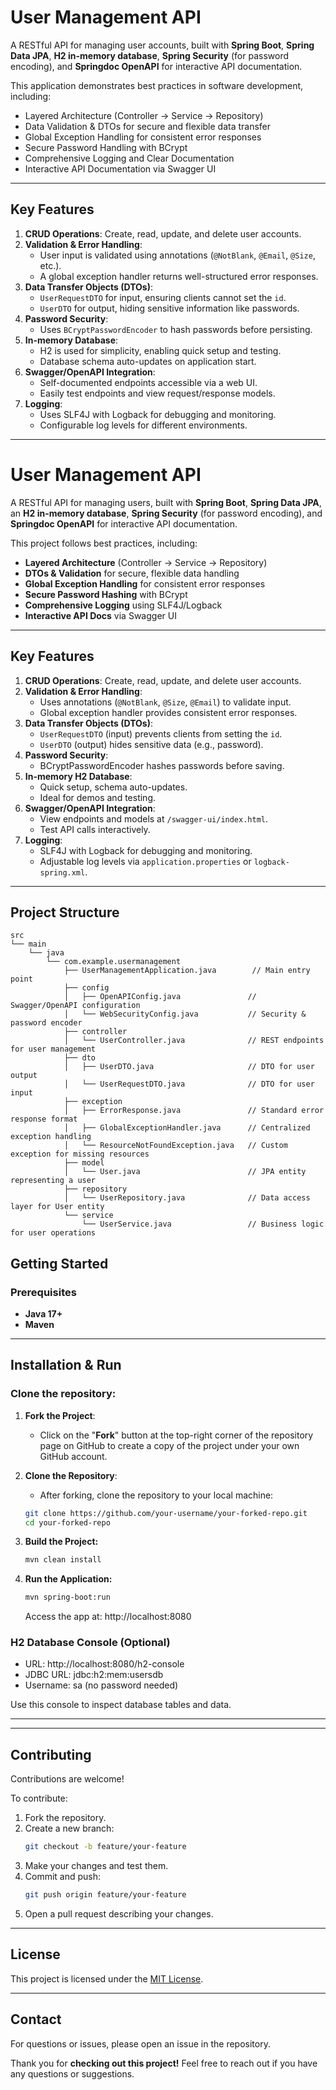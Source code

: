 # User Management API

A RESTful API for managing user accounts, built with **Spring Boot**, **Spring Data JPA**, **H2 in-memory database**, **Spring Security** (for password encoding), and **Springdoc OpenAPI** for interactive API documentation.

This application demonstrates best practices in software development, including:

- Layered Architecture (Controller → Service → Repository)
- Data Validation & DTOs for secure and flexible data transfer
- Global Exception Handling for consistent error responses
- Secure Password Handling with BCrypt
- Comprehensive Logging and Clear Documentation
- Interactive API Documentation via Swagger UI

---

## Key Features

1. **CRUD Operations**: Create, read, update, and delete user accounts.
2. **Validation & Error Handling**:
    - User input is validated using annotations (`@NotBlank`, `@Email`, `@Size`, etc.).
    - A global exception handler returns well-structured error responses.
3. **Data Transfer Objects (DTOs)**:
    - `UserRequestDTO` for input, ensuring clients cannot set the `id`.
    - `UserDTO` for output, hiding sensitive information like passwords.
4. **Password Security**:
    - Uses `BCryptPasswordEncoder` to hash passwords before persisting.
5. **In-memory Database**:
    - H2 is used for simplicity, enabling quick setup and testing.
    - Database schema auto-updates on application start.
6. **Swagger/OpenAPI Integration**:
    - Self-documented endpoints accessible via a web UI.
    - Easily test endpoints and view request/response models.
7. **Logging**:
    - Uses SLF4J with Logback for debugging and monitoring.
    - Configurable log levels for different environments.

---

# User Management API

A RESTful API for managing users, built with **Spring Boot**, **Spring Data JPA**, an **H2 in-memory database**, **Spring Security** (for password encoding), and **Springdoc OpenAPI** for interactive API documentation.

This project follows best practices, including:

- **Layered Architecture** (Controller → Service → Repository)
- **DTOs & Validation** for secure, flexible data handling
- **Global Exception Handling** for consistent error responses
- **Secure Password Hashing** with BCrypt
- **Comprehensive Logging** using SLF4J/Logback
- **Interactive API Docs** via Swagger UI

---

## Key Features

1. **CRUD Operations**: Create, read, update, and delete user accounts.
2. **Validation & Error Handling**:
    - Uses annotations (`@NotBlank`, `@Size`, `@Email`) to validate input.
    - Global exception handler provides consistent error responses.
3. **Data Transfer Objects (DTOs)**:
    - `UserRequestDTO` (input) prevents clients from setting the `id`.
    - `UserDTO` (output) hides sensitive data (e.g., password).
4. **Password Security**:
    - BCryptPasswordEncoder hashes passwords before saving.
5. **In-memory H2 Database**:
    - Quick setup, schema auto-updates.
    - Ideal for demos and testing.
6. **Swagger/OpenAPI Integration**:
    - View endpoints and models at `/swagger-ui/index.html`.
    - Test API calls interactively.
7. **Logging**:
    - SLF4J with Logback for debugging and monitoring.
    - Adjustable log levels via `application.properties` or `logback-spring.xml`.

---

## Project Structure

```text
src
└── main
    └── java
        └── com.example.usermanagement
            ├── UserManagementApplication.java        // Main entry point
            ├── config
            │   ├── OpenAPIConfig.java               // Swagger/OpenAPI configuration
            │   └── WebSecurityConfig.java           // Security & password encoder
            ├── controller
            │   └── UserController.java              // REST endpoints for user management
            ├── dto
            │   ├── UserDTO.java                     // DTO for user output
            │   └── UserRequestDTO.java              // DTO for user input
            ├── exception
            │   ├── ErrorResponse.java               // Standard error response format
            │   ├── GlobalExceptionHandler.java      // Centralized exception handling
            │   └── ResourceNotFoundException.java   // Custom exception for missing resources
            ├── model
            │   └── User.java                        // JPA entity representing a user
            ├── repository
            │   └── UserRepository.java              // Data access layer for User entity
            └── service
                └── UserService.java                 // Business logic for user operations
```

## Getting Started

### Prerequisites
- **Java 17+**
- **Maven**

---

## Installation & Run

### Clone the repository:
1. **Fork the Project**:
   - Click on the "**Fork**" button at the top-right corner of the repository page on GitHub to create a copy of the project under your own GitHub account.

2. **Clone the Repository**:
   - After forking, clone the repository to your local machine:
   ```bash
   git clone https://github.com/your-username/your-forked-repo.git
   cd your-forked-repo
   ```

3. **Build the Project:**
   ```bash
   mvn clean install
   ```
4. **Run the Application:**
   ```bash
   mvn spring-boot:run
   ```
   Access the app at: http://localhost:8080


### H2 Database Console (Optional)

- URL: http://localhost:8080/h2-console
- JDBC URL: jdbc:h2:mem:usersdb
- Username: sa (no password needed)

Use this console to inspect database tables and data.

---



---

## Contributing

Contributions are welcome!

To contribute:

1. Fork the repository.
2. Create a new branch:
   ```bash
   git checkout -b feature/your-feature
   ```
3. Make your changes and test them.
4. Commit and push:
   ```bash
   git push origin feature/your-feature
   ```
5. Open a pull request describing your changes.

---
## License

This project is licensed under the [MIT License](https://opensource.org/licenses/MIT).

---

## Contact

For questions or issues, please open an issue in the repository.

Thank you for **checking out this project!** Feel free to reach out if you have any questions or suggestions.